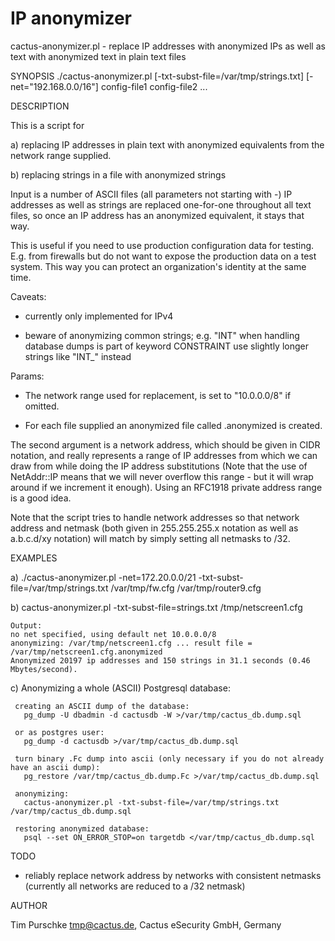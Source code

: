 # IP anonymizer

cactus-anonymizer.pl - replace IP addresses with anonymized IPs as well as text with anonymized text in plain text files

SYNOPSIS
  ./cactus-anonymizer.pl [-txt-subst-file=/var/tmp/strings.txt] [-net="192.168.0.0/16"] config-file1 config-file2 ...

DESCRIPTION

This is a script for 

a) replacing IP addresses in plain text with anonymized equivalents from the network range supplied.

b) replacing strings in a file with anonymized strings

Input is a number of ASCII files (all parameters not starting with -)
IP addresses as well as strings are replaced  one-for-one throughout 
all text files, so once an IP address has an anonymized equivalent, 
it stays that way. 

This is useful if you need to use production configuration data for testing.
E.g. from firewalls but do not want to expose the production data on a
test system. This way you can protect an organization's 
identity at the same time.

Caveats: 

- currently only implemented for IPv4

- beware of anonymizing common strings; e.g. "INT" when handling database dumps is part of keyword CONSTRAINT
  use slightly longer strings like "INT_" instead

Params:

- The network range used for replacement, is set to "10.0.0.0/8" if omitted.

- For each file <infile> supplied an anonymized file called 
  <infile>.anonymized is created.

The second argument is a network address, which should be given in
CIDR notation, and really represents a range of IP addresses from
which we can draw from while doing the IP address substitutions (Note
that the use of NetAddr::IP means that we will never overflow this
range - but it will wrap around if we increment it enough). Using an
RFC1918 private address range is a good idea.

Note that the script tries to handle network addresses so that 
network address and netmask (both given in 255.255.255.x notation
as well as a.b.c.d/xy notation) will match by simply setting 
all netmasks to /32. 

EXAMPLES

 a) ./cactus-anonymizer.pl -net=172.20.0.0/21 -txt-subst-file=/var/tmp/strings.txt /var/tmp/fw.cfg /var/tmp/router9.cfg

 b) cactus-anonymizer.pl -txt-subst-file=strings.txt /tmp/netscreen1.cfg
 
    Output:
    no net specified, using default net 10.0.0.0/8
    anonymizing: /var/tmp/netscreen1.cfg ... result file = /var/tmp/netscreen1.cfg.anonymized
    Anonymized 20197 ip addresses and 150 strings in 31.1 seconds (0.46 Mbytes/second).

 
  c) Anonymizing a whole (ASCII) Postgresql database:

     creating an ASCII dump of the database:
       pg_dump -U dbadmin -d cactusdb -W >/var/tmp/cactus_db.dump.sql

     or as postgres user:
       pg_dump -d cactusdb >/var/tmp/cactus_db.dump.sql

     turn binary .Fc dump into ascii (only necessary if you do not already have an ascii dump):
       pg_restore /var/tmp/cactus_db.dump.Fc >/var/tmp/cactus_db.dump.sql

     anonymizing:
       cactus-anonymizer.pl -txt-subst-file=/var/tmp/strings.txt /var/tmp/cactus_db.dump.sql

     restoring anonymized database:
       psql --set ON_ERROR_STOP=on targetdb </var/tmp/cactus_db.dump.sql

TODO

- reliably replace network address by networks with consistent netmasks
  (currently all networks are reduced to a /32 netmask)

AUTHOR

Tim Purschke tmp@cactus.de, Cactus eSecurity GmbH, Germany
